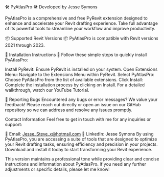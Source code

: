 🛠 PyAtlasPro 🛠
Developed by Jesse Symons

PyAtlasPro is a comprehensive and free PyRevit extension designed to enhance and accelerate your Revit drafting experience. Take full advantage of its powerful tools to streamline your workflow and improve productivity.

📦 Supported Revit Versions 📦
PyAtlasPro is compatible with Revit versions 2021 through 2023.

💠 Installation Instructions 💠
Follow these simple steps to quickly install PyAtlasPro:

Install PyRevit: Ensure PyRevit is installed on your system.
Open Extensions Menu: Navigate to the Extensions Menu within PyRevit.
Select PyAtlasPro: Choose PyAtlasPro from the list of available extensions.
Click Install: Complete the installation process by clicking on Install.
For a detailed walkthrough, watch our YouTube Tutorial.

🐛 Reporting Bugs
Encountered any bugs or error messages? We value your feedback! Please reach out directly or open an issue on our GitHub repository so we can address and resolve any issues promptly.

Contact Information
Feel free to get in touch with me for any inquiries or support:

📧 Email: Jesse_Steve_x@hotmail.com
🤵 LinkedIn: Jesse Symons
By using PyAtlasPro, you are accessing a suite of tools that are designed to optimize your Revit drafting tasks, ensuring efficiency and precision in your projects. Download and install it today to start transforming your Revit experience.

This version maintains a professional tone while providing clear and concise instructions and information about PyAtlasPro. If you need any further adjustments or specific details, please let me know!

